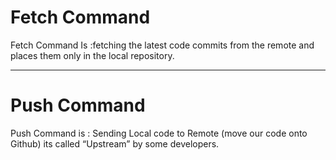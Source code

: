 # **Fetch** Command

Fetch Command Is :fetching the latest code commits from the remote and places them only in the local repository. 
___
# **Push** Command
Push Command is : Sending Local code to Remote (move our code onto Github) its called “Upstream” by some developers.
